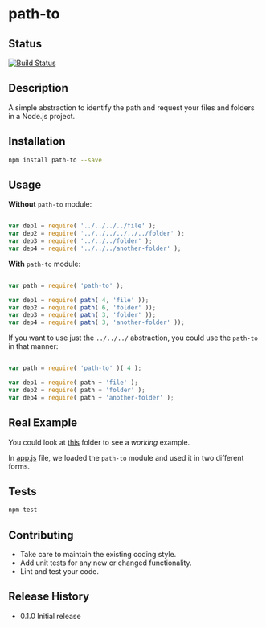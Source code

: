 # path-to

## Status

[![Build Status](https://travis-ci.org/fth-ship/path-to.svg?branch=master)](https://travis-ci.org/fth-ship/path-to)

## Description

A simple abstraction to identify the path and request your files and folders in a Node.js project.

## Installation

```sh
npm install path-to --save
```

## Usage

**Without** `path-to` module:

```js

var dep1 = require( '../../../../file' );
var dep2 = require( '../../../../../../folder' );
var dep3 = require( '../../../folder' );
var dep4 = require( '../../../another-folder' );

```

**With** `path-to` module:

```js

var path = require( 'path-to' );

var dep1 = require( path( 4, 'file' ));
var dep2 = require( path( 6, 'folder' ));
var dep3 = require( path( 3, 'folder' ));
var dep4 = require( path( 3, 'another-folder' ));

```

If you want to use just the `../../../` abstraction, you could use the `path-to` in that manner:

```js

var path = require( 'path-to' )( 4 );

var dep1 = require( path + 'file' );
var dep2 = require( path + 'folder' );
var dep4 = require( path + 'another-folder' );

```

## Real Example

You could look at [this](https://github.com/ericdouglas/labs/tree/master/nodejs/practice/006) folder to see a *working* example.

In [app.js](https://github.com/ericdouglas/labs/blob/master/nodejs/practice/006/some/folder/here/app.js) file, we loaded the `path-to` module and used it in two different forms.

## Tests

```sh
npm test
```

## Contributing

* Take care to maintain the existing coding style.
* Add unit tests for any new or changed functionality. 
* Lint and test your code.

## Release History

* 0.1.0 Initial release
